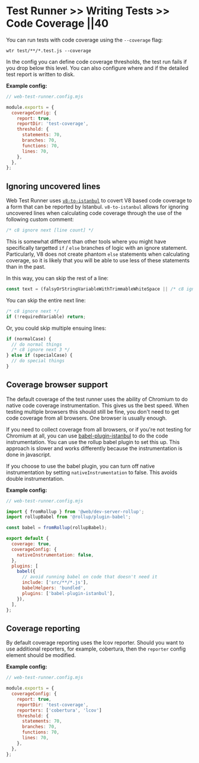 # Test Runner >> Writing Tests >> Code Coverage ||40

You can run tests with code coverage using the `--coverage` flag:

```
wtr test/**/*.test.js --coverage
```

In the config you can define code coverage thresholds, the test run fails if you drop below this level. You can also configure where and if the detailed test report is written to disk.

**Example config:**

```js
// web-test-runner.config.mjs

module.exports = {
  coverageConfig: {
    report: true,
    reportDir: 'test-coverage',
    threshold: {
      statements: 70,
      branches: 70,
      functions: 70,
      lines: 70,
    },
  },
};
```

## Ignoring uncovered lines

Web Test Runner uses [`v8-to-istanbul`](https://github.com/istanbuljs/v8-to-istanbul) to covert V8 based code coverage to a form that can be reported by Istanbul. `v8-to-istanbul` allows for ignoring uncovered lines when calculating code coverage through the use of the following custom comment:

```js
/* c8 ignore next [line count] */
```

This is somewhat different than other tools where you might have specifically targetted `if` / `else` branches of logic with an ignore statement. Particularly, V8 does not create phantom `else` statements when calculating coverage, so it is likely that you will be able to use less of these statements than in the past.

In this way, you can skip the rest of a line:

```js
const text = (falsyOrStringVariableWithTrimmableWhiteSpace || /* c8 ignore next */ '').trim();
```

You can skip the entire next line:

```js
/* c8 ignore next */
if (!requiredVariable) return;
```

Or, you could skip multiple ensuing lines:

```js
if (normalCase) {
  // do normal things
  /* c8 ignore next 3 */
} else if (specialCase) {
  // do special things
}
```

## Coverage browser support

The default coverage of the test runner uses the ability of Chromium to do native code coverage instrumentation. This gives us the best speed. When testing multiple browsers this should still be fine, you don't need to get code coverage from all browsers. One browser is usually enough.

If you need to collect coverage from all browsers, or if you're not testing for Chromium at all, you can use [babel-plugin-istanbul](https://github.com/istanbuljs/babel-plugin-istanbul) to do the code instrumentation. You can use the rollup babel plugin to set this up. This approach is slower and works differently because the instrumentation is done in javascript.

If you choose to use the babel plugin, you can turn off native instrumentation by setting `nativeInstrumentation` to false. This avoids double instrumentation.

**Example config:**

```js
// web-test-runner.config.mjs

import { fromRollup } from '@web/dev-server-rollup';
import rollupBabel from '@rollup/plugin-babel';

const babel = fromRollup(rollupBabel);

export default {
  coverage: true,
  coverageConfig: {
    nativeInstrumentation: false,
  },
  plugins: [
    babel({
      // avoid running babel on code that doesn't need it
      include: ['src/**/*.js'],
      babelHelpers: 'bundled',
      plugins: ['babel-plugin-istanbul'],
    }),
  ],
};
```

## Coverage reporting

By default coverage reporting uses the lcov reporter. Should you want to use additional reporters, for example, cobertura, then the `reporter` config element should be modified.

**Example config:**

```js
// web-test-runner.config.mjs

module.exports = {
  coverageConfig: {
    report: true,
    reportDir: 'test-coverage',
    reporters: ['cobertura', 'lcov']
    threshold: {
      statements: 70,
      branches: 70,
      functions: 70,
      lines: 70,
    },
  },
};
```
